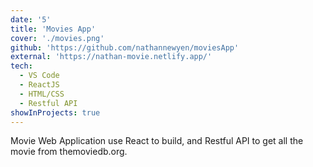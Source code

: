 ```yaml
---
date: '5'
title: 'Movies App'
cover: './movies.png'
github: 'https://github.com/nathannewyen/moviesApp'
external: 'https://nathan-movie.netlify.app/'
tech:
  - VS Code
  - ReactJS
  - HTML/CSS
  - Restful API
showInProjects: true
---
```


Movie Web Application use React to build, and Restful API to get all the movie from themoviedb.org.
